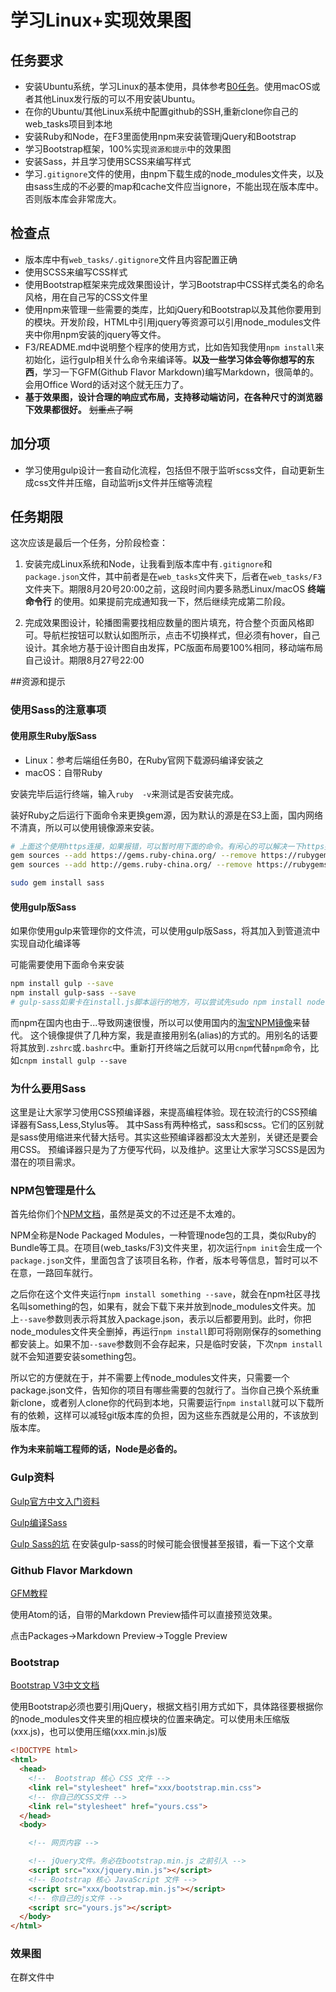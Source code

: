 # 学习Linux+实现效果图

## 任务要求

- 安装Ubuntu系统，学习Linux的基本使用，具体参考[B0任务](../BackEnd/B0.md)。使用macOS或者其他Linux发行版的可以不用安装Ubuntu。
- 在你的Ubuntu/其他Linux系统中配置github的SSH,重新clone你自己的web_tasks项目到本地
- 安装Ruby和Node，在F3里面使用npm来安装管理jQuery和Bootstrap
- 学习Bootstrap框架，100%实现`资源和提示`中的效果图
- 安装Sass，并且学习使用SCSS来编写样式
- 学习`.gitignore`文件的使用，由npm下载生成的node_modules文件夹，以及由sass生成的不必要的map和cache文件应当ignore，不能出现在版本库中。否则版本库会非常庞大。


## 检查点

- 版本库中有`web_tasks/.gitignore`文件且内容配置正确
- 使用SCSS来编写CSS样式
- 使用Bootstrap框架来完成效果图设计，学习Bootstrap中CSS样式类名的命名风格，用在自己写的CSS文件里
- 使用npm来管理一些需要的类库，比如jQuery和Bootstrap以及其他你要用到的模块。开发阶段，HTML中引用jquery等资源可以引用node_modules文件夹中你用npm安装的jquery等文件。
- F3/README.md中说明整个程序的使用方式，比如告知我使用`npm install`来初始化，运行gulp相关什么命令来编译等。**以及一些学习体会等你想写的东西**，学习一下GFM(Github Flavor Markdown)编写Markdown，很简单的。会用Office Word的话对这个就无压力了。
- **基于效果图，设计合理的响应式布局，支持移动端访问，在各种尺寸的浏览器下效果都很好。**  ~~划重点了啊~~

## 加分项

- 学习使用gulp设计一套自动化流程，包括但不限于监听scss文件，自动更新生成css文件并压缩，自动监听js文件并压缩等流程

## 任务期限

这次应该是最后一个任务，分阶段检查：

1. 安装完成Linux系统和Node，让我看到版本库中有`.gitignore`和`package.json`文件，其中前者是在`web_tasks`文件夹下，后者在`web_tasks/F3`文件夹下。期限8月20号20:00之前，这段时间内要多熟悉Linux/macOS **终端命令行** 的使用。如果提前完成通知我一下，然后继续完成第二阶段。

2. 完成效果图设计，轮播图需要找相应数量的图片填充，符合整个页面风格即可。导航栏按钮可以默认如图所示，点击不切换样式，但必须有hover，自己设计。其余地方基于设计图自由发挥，PC版面布局要100%相同，移动端布局自己设计。期限8月27号22:00


##资源和提示

### 使用Sass的注意事项

#### 使用原生Ruby版Sass

- Linux：参考后端组任务B0，在Ruby官网下载源码编译安装之
- macOS：自带Ruby

安装完毕后运行终端，输入`ruby  -v`来测试是否安装完成。

装好Ruby之后运行下面命令来更换gem源，因为默认的源是在S3上面，国内网络不清真，所以可以使用镜像源来安装。

```bash
# 上面这个使用https连接，如果报错，可以暂时用下面的命令。有闲心的可以解决一下https报错的问题。提示：安装openssl库后重新添加参数编译ruby，自行搜索详细解决方案
gem sources --add https://gems.ruby-china.org/ --remove https://rubygems.org/
gem sources --add http://gems.ruby-china.org/ --remove https://rubygems.org/

sudo gem install sass
```

#### 使用gulp版Sass

如果你使用gulp来管理你的文件流，可以使用gulp版Sass，将其加入到管道流中实现自动化编译等

可能需要使用下面命令来安装

```bash
npm install gulp --save
npm install gulp-sass --save
# gulp-sass如果卡在install.js脚本运行的地方，可以尝试先sudo npm install node-sass
```

而npm在国内也由于...导致网速很慢，所以可以使用国内的[淘宝NPM镜像](https://npm.taobao.org/)来替代。
这个镜像提供了几种方案，我是直接用别名(alias)的方式的。用别名的话要将其放到`.zshrc`或`.bashrc`中。重新打开终端之后就可以用`cnpm`代替`npm`命令，比如`cnpm install gulp --save`


### 为什么要用Sass

这里是让大家学习使用CSS预编译器，来提高编程体验。现在较流行的CSS预编译器有Sass,Less,Stylus等。
其中Sass有两种格式，sass和scss。它们的区别就是sass使用缩进来代替大括号。其实这些预编译器都没太大差别，关键还是要会用CSS。
预编译器只是为了方便写代码，以及维护。这里让大家学习SCSS是因为潜在的项目需求。

### NPM包管理是什么

首先给你们个[NPM文档](https://docs.npmjs.com/getting-started/what-is-npm)，虽然是英文的不过还是不太难的。

NPM全称是Node Packaged Modules，一种管理node包的工具，类似Ruby的Bundle等工具。在项目(web_tasks/F3)文件夹里，初次运行`npm init`会生成一个`package.json`文件，里面包含了该项目名称，作者，版本号等信息，暂时可以不在意，一路回车就行。

之后你在这个文件夹运行`npm install something --save`，就会在npm社区寻找名叫something的包，如果有，就会下载下来并放到node_modules文件夹。加上`--save`参数则表示将其放入package.json，表示以后都要用到。此时，你把node_modules文件夹全删掉，再运行`npm install`即可将刚刚保存的something都安装上。如果不加`--save`参数则不会存起来，只是临时安装，下次`npm install`就不会知道要安装something包。

所以它的方便就在于，并不需要上传node_modules文件夹，只需要一个package.json文件，告知你的项目有哪些需要的包就行了。当你自己换个系统重新clone，或者别人clone你的代码到本地，只需要运行`npm install`就可以下载所有的依赖，这样可以减轻git版本库的负担，因为这些东西就是公用的，不该放到版本库。

**作为未来前端工程师的话，Node是必备的。**

### Gulp资料

[Gulp官方中文入门资料](http://www.gulpjs.com.cn/docs/getting-started/)

[Gulp编译Sass](https://github.com/dlmanning/gulp-sass)

[Gulp Sass的坑](https://segmentfault.com/a/1190000003112509) 在安装gulp-sass的时候可能会很慢甚至报错，看一下这个文章

### Github Flavor Markdown

[GFM教程](https://www.zybuluo.com/techird/note/46064)

使用Atom的话，自带的Markdown Preview插件可以直接预览效果。

点击Packages->Markdown Preview->Toggle Preview

### Bootstrap

[Bootstrap V3中文文档](http://v3.bootcss.com/)

使用Bootstrap必须也要引用jQuery，根据文档引用方式如下，具体路径要根据你的node_modules文件夹里的相应模块的位置来确定。可以使用未压缩版(xxx.js)，也可以使用压缩(xxx.min.js)版

```html
<!DOCTYPE html>
<html>
  <head>
    <!--  Bootstrap 核心 CSS 文件 -->
    <link rel="stylesheet" href="xxx/bootstrap.min.css">
    <!-- 你自己的CSS文件 -->
    <link rel="stylesheet" href="yours.css">
  </head>
  <body>

    <!-- 网页内容 -->

    <!-- jQuery文件。务必在bootstrap.min.js 之前引入 -->
    <script src="xxx/jquery.min.js"></script>
    <!-- Bootstrap 核心 JavaScript 文件 -->
    <script src="xxx/bootstrap.min.js"></script>
    <!-- 你自己的js文件 -->
    <script src="yours.js"></script>
  </body>
</html>

```

### 效果图

在群文件中
